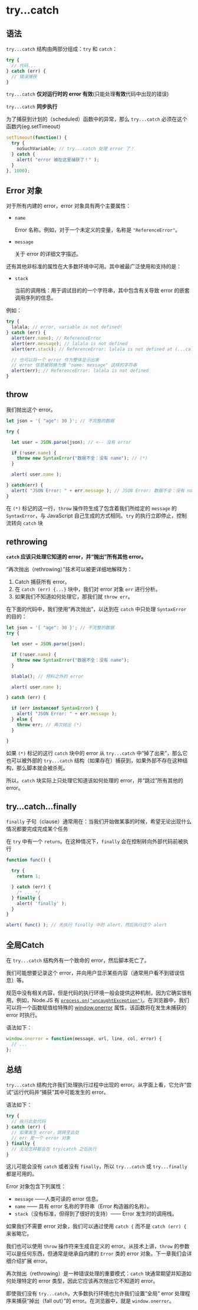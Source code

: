 # try...catch

## 语法

`try...catch` 结构由两部分组成：`try` 和 `catch`：

```javascript
try {
  // 代码...
} catch (err) {
  // 错误捕获
}
```

`try...catch` **仅对运行时的 error 有效**(只能处理**有效**代码中出现的错误)

`try...catch` **同步执行**

为了捕获到计划的（scheduled）函数中的异常，那么 `try...catch` 必须在这个函数内(eg.setTimeout)

```javascript
setTimeout(function() {
  try {
    noSuchVariable; // try...catch 处理 error 了！
  } catch {
    alert( "error 被在这里捕获了！" );
  }
}, 1000);
```

## Error 对象

对于所有内建的 error，error 对象具有两个主要属性：

- `name`

  Error 名称。例如，对于一个未定义的变量，名称是 `"ReferenceError"`。

- `message`

  关于 error 的详细文字描述。

还有其他非标准的属性在大多数环境中可用。其中被最广泛使用和支持的是：

- `stack`

  当前的调用栈：用于调试目的的一个字符串，其中包含有关导致 error 的嵌套调用序列的信息。

例如：

```javascript
try {
  lalala; // error, variable is not defined!
} catch (err) {
  alert(err.name); // ReferenceError
  alert(err.message); // lalala is not defined
  alert(err.stack); // ReferenceError: lalala is not defined at (...call stack)

  // 也可以将一个 error 作为整体显示出来
  // error 信息被转换为像 "name: message" 这样的字符串
  alert(err); // ReferenceError: lalala is not defined
}
```

## throw 

我们抛出这个 error。

```javascript
let json = '{ "age": 30 }'; // 不完整的数据

try {

  let user = JSON.parse(json); // <-- 没有 error

  if (!user.name) {
    throw new SyntaxError("数据不全：没有 name"); // (*)
  }

  alert( user.name );

} catch(err) {
  alert( "JSON Error: " + err.message ); // JSON Error: 数据不全：没有 name
}
```

在 `(*)` 标记的这一行，`throw` 操作符生成了包含着我们所给定的 `message` 的 `SyntaxError`，与 JavaScript 自己生成的方式相同。`try` 的执行立即停止，控制流转向 `catch` 块

## rethrowing

**`catch` 应该只处理它知道的 error，并“抛出”所有其他 error。**

“再次抛出（rethrowing）”技术可以被更详细地解释为：

1. Catch 捕获所有 error。
2. 在 `catch (err) {...}` 块中，我们对 error 对象 `err` 进行分析。
3. 如果我们不知道如何处理它，那我们就 `throw err`。

在下面的代码中，我们使用“再次抛出”，以达到在 `catch` 中只处理 `SyntaxError` 的目的：

```javascript
let json = '{ "age": 30 }'; // 不完整的数据
try {

  let user = JSON.parse(json);

  if (!user.name) {
    throw new SyntaxError("数据不全：没有 name");
  }

  blabla(); // 预料之外的 error

  alert( user.name );

} catch (err) {

  if (err instanceof SyntaxError) {
    alert( "JSON Error: " + err.message );
  } else {
    throw err; // 再次抛出 (*)
  }

}
```

如果 `(*)` 标记的这行 `catch` 块中的 error 从 `try...catch` 中“掉了出来”，那么它也可以被外部的 `try...catch` 结构（如果存在）捕获到，如果外部不存在这种结构，那么脚本就会被杀死。

所以，`catch` 块实际上只处理它知道该如何处理的 error，并“跳过”所有其他的 error。

## try…catch…finally

`finally` 子句（clause）通常用在：当我们开始做某事的时候，希望无论出现什么情况都要完成完成某个任务

在 `try` 中有一个 `return`。在这种情况下，`finally` 会在控制转向外部代码前被执行

```javascript
function func() {

  try {
    return 1;

  } catch (err) {
    /* ... */
  } finally {
    alert( 'finally' );
  }
}

alert( func() ); // 先执行 finally 中的 alert，然后执行这个 alert
```

## 全局Catch

在 `try...catch` 结构外有一个致命的 error，然后脚本死亡了。

我们可能想要记录这个 error，并向用户显示某些内容（通常用户看不到错误信息）等。

规范中没有相关内容，但是代码的执行环境一般会提供这种机制，因为它确实很有用。例如，Node.JS 有 [`process.on("uncaughtException")`](https://nodejs.org/api/process.html#process_event_uncaughtexception)。在浏览器中，我们可以将一个函数赋值给特殊的 [window.onerror](https://developer.mozilla.org/zh/docs/Web/API/GlobalEventHandlers/onerror) 属性，该函数将在发生未捕获的 error 时执行。

语法如下：

```javascript
window.onerror = function(message, url, line, col, error) {
  // ...
};
```

## 总结

`try...catch` 结构允许我们处理执行过程中出现的 error。从字面上看，它允许“尝试”运行代码并“捕获”其中可能发生的 error。

语法如下：

```javascript
try {
  // 执行此处代码
} catch (err) {
  // 如果发生 error，跳转至此处
  // err 是一个 error 对象
} finally {
  // 无论怎样都会在 try/catch 之后执行
}
```

这儿可能会没有 `catch` 或者没有 `finally`，所以 `try...catch` 或 `try...finally` 都是可用的。

Error 对象包含下列属性：

- `message`  ——人类可读的 error 信息。
- `name` —— 具有 error 名称的字符串（Error 构造器的名称）。
- `stack`（没有标准，但得到了很好的支持）—— Error 发生时的调用栈。

如果我们不需要 error 对象，我们可以通过使用 `catch {` 而不是 `catch (err) {` 来省略它。

我们也可以使用 `throw` 操作符来生成自定义的 error。从技术上讲，`throw` 的参数可以是任何东西，但通常是继承自内建的 `Error` 类的 error 对象。下一章我们会详细介绍扩展 error。

再次抛出（rethrowing）是一种错误处理的重要模式：`catch` 块通常期望并知道如何处理特定的 error 类型，因此它应该再次抛出它不知道的 error。

即使我们没有 `try...catch`，大多数执行环境也允许我们设置“全局” error 处理程序来捕获“掉出（fall out）”的 error。在浏览器中，就是 `window.onerror`。